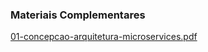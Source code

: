 ### Materiais Complementares

[01-concepcao-arquitetura-microservices.pdf](./dia-03-microservices-patterns-spring-projects.pdf)